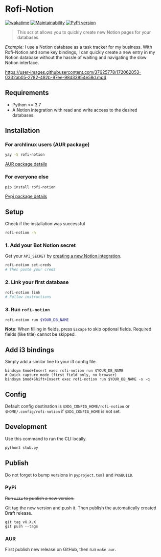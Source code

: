 # Rofi-Notion

[![wakatime](https://wakatime.com/badge/github/mathix420/rofi-notion.svg)](https://wakatime.com/badge/github/mathix420/rofi-notion) [![Maintainability](https://api.codeclimate.com/v1/badges/5c9f6aa7ba7bf5d8d8bc/maintainability)](https://codeclimate.com/github/mathix420/rofi-notion/maintainability) [![PyPi version](https://badgen.net/pypi/v/rofi-notion/)](https://pypi.org/project/rofi-notion)

> This script allows you to quickly create new Notion pages for your databases.

*Example:* I use a Notion database as a task tracker for my business. With Rofi-Notion and some key bindings, I can quickly create a new entry in my Notion database without the hassle of waiting and navigating the slow Notion interface.


https://user-images.githubusercontent.com/37625778/172062053-0332ab05-2782-482b-97ee-98d33854e58d.mp4

## Requirements

- Python >= 3.7
- A Notion integration with read and write access to the desired databases.

## Installation

### For archlinux users (AUR package)

```bash
yay -S rofi-notion
```
[AUR package details](https://aur.archlinux.org/packages/rofi-notion)

### For everyone else

```bash
pip install rofi-notion
```
[Pypi package details](https://pypi.org/project/rofi-notion/)

## Setup

Check if the installation was successful
```bash
rofi-notion -h
```

### 1. Add your Bot Notion secret

Get your `API_SECRET` by [creating a new Notion integration](https://www.notion.so/my-integrations).

```bash
rofi-notion set-creds
# Then paste your creds
```

### 2. Link your first database

```bash
rofi-notion link
# Follow instructions
```

### 3. Run `rofi-notion`

```bash
rofi-notion run $YOUR_DB_NAME
```

**Note:** When filling in fields, press `Escape` to skip optional fields. Required fields (like title) cannot be skipped.

## Add i3 bindings

Simply add a similar line to your i3 config file.
```config
bindsym $mod+Insert exec rofi-notion run $YOUR_DB_NAME
# Quick capture mode (first field only, no browser)
bindsym $mod+Shift+Insert exec rofi-notion run $YOUR_DB_NAME -s -q
```

## Config

Default config destination is `$XDG_CONFIG_HOME/rofi-notion` or `$HOME/.config/rofi-notion` if `$XDG_CONFIG_HOME` is not set.

## Development

Use this command to run the CLI locally.
```bash
python3 stub.py
```

## Publish

Do not forget to bump versions in `pyproject.toml` and `PKGBUILD`.

### PyPi

~~Run `make` to publish a new version.~~

Git tag the new version and push it.
Then publish the automatically created Draft release.

```
git tag vX.X.X
git push --tags
```

### AUR

First publish new release on GitHub, then run `make aur`.

